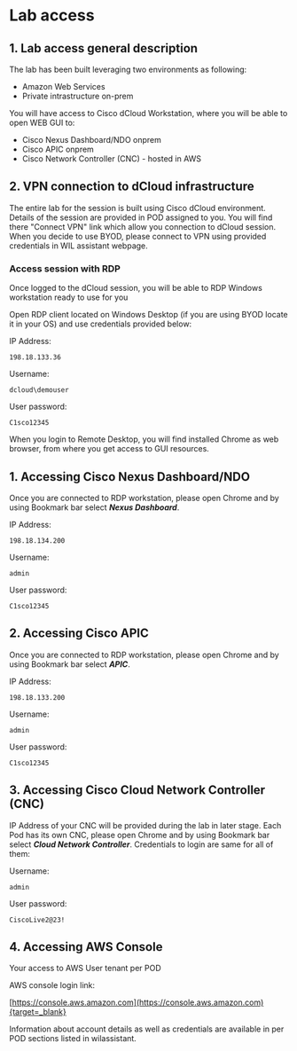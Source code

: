 # Lab access

## 1. Lab access general description

The lab has been built leveraging two environments as following:

- Amazon Web Services
- Private intrastructure on-prem

You will have access to Cisco dCloud Workstation, where you will be able to open WEB GUI to:

- Cisco Nexus Dashboard/NDO onprem
- Cisco APIC onprem
- Cisco Network Controller (CNC) - hosted in AWS


## 2. VPN connection to dCloud infrastructure

The entire lab for the session is built using Cisco dCloud environment.
Details of the session are provided in POD assigned to you. You will find there "Connect VPN" link which allow you connection to dCloud session.
When you decide to use BYOD, please connect to VPN using provided credentials in WIL assistant webpage.

### Access session with RDP

Once logged to the dCloud session, you will be able to RDP Windows workstation ready to use for you

Open RDP client located on Windows Desktop (if you are using BYOD locate it in your OS) and use credentials provided below:

IP Address:

	198.18.133.36

Username:
	
	dcloud\demouser

User password:
	
	C1sco12345

When you login to Remote Desktop, you will find installed Chrome as web browser, from where you get access to GUI resources.

## 1. Accessing Cisco Nexus Dashboard/NDO

Once you are connected to RDP workstation, please open Chrome and by using Bookmark bar select ***Nexus Dashboard***.

IP Address:

	198.18.134.200

Username:
	
	admin

User password:
	
	C1sco12345

## 2. Accessing Cisco APIC

Once you are connected to RDP workstation, please open Chrome and by using Bookmark bar select ***APIC***.

IP Address:

	198.18.133.200

Username:
	
	admin

User password:
	
	C1sco12345


## 3. Accessing Cisco Cloud Network Controller (CNC)

IP Address of your CNC will be provided during the lab in later stage. Each Pod has its own CNC, please open Chrome and by using Bookmark bar select ***Cloud Network Controller***. Credentials to login are same for all of them:

Username:
	
	admin

User password:
	
	CiscoLive2@23!


## 4. Accessing AWS Console

Your access to AWS User tenant per POD

AWS console login link:

[https://console.aws.amazon.com](https://console.aws.amazon.com){target=_blank}


Information about account details as well as credentials are available in per POD sections listed in wilassistant. 

